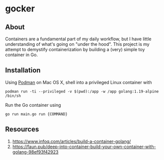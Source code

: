 #  gocker

## About

Containers are a fundamental part of my daily workflow, but I have little understanding of what's going on "under the hood". This project is my attempt to demystify containerization by building a (very) simple toy container in Go.

## Installation

Using [Podman](https://podman.io/) on Mac OS X, shell into a privileged Linux container with
```
podman run -ti --privileged -v $(pwd):/app -w /app golang:1.19-alpine /bin/sh
```

Run the Go container using
```
go run main.go run {COMMAND}
```

## Resources
1. https://www.infoq.com/articles/build-a-container-golang/
1. https://faun.pub/deep-into-container-build-your-own-container-with-golang-98ef93f42923

